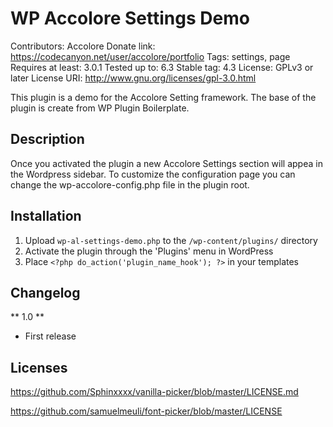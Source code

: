 # WP Accolore Settings Demo #
Contributors: Accolore
Donate link: https://codecanyon.net/user/accolore/portfolio
Tags: settings, page
Requires at least: 3.0.1
Tested up to: 6.3
Stable tag: 4.3
License: GPLv3 or later
License URI: http://www.gnu.org/licenses/gpl-3.0.html

This plugin is a demo for the Accolore Setting framework. The base of the plugin is create from WP Plugin Boilerplate.
## Description ##

Once you activated the plugin a new Accolore Settings section will appea in the Wordpress sidebar.
To customize the configuration page you can change the wp-accolore-config.php file in the plugin root.

## Installation ##

1. Upload `wp-al-settings-demo.php` to the `/wp-content/plugins/` directory
1. Activate the plugin through the 'Plugins' menu in WordPress
1. Place `<?php do_action('plugin_name_hook'); ?>` in your templates

## Changelog ##

** 1.0 **
* First release

Licenses
--------

https://github.com/Sphinxxxx/vanilla-picker/blob/master/LICENSE.md

https://github.com/samuelmeuli/font-picker/blob/master/LICENSE
